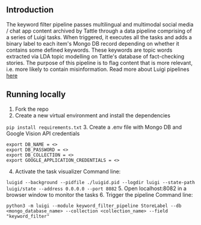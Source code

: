 ## Introduction

The keyword filter pipeline passes multilingual and multimodal social media / chat app content archived by Tattle through a data pipeline comprising of a series of Luigi tasks. When triggered, it executes all the tasks and adds a binary label to each item's Mongo DB record depending on whether it contains some defined keywords. These keywords are topic words extracted via LDA topic modelling on Tattle's database of fact-checking stories. The purpose of this pipeline is to flag content that is more relevant, i.e. more likely to contain misinformation.
Read more about Luigi pipelines [here](https://luigi.readthedocs.io/en/stable/index.html)

## Running locally

1. Fork the repo 
2. Create a new virtual environment and install the dependencies 

```pip install requirements.txt```
3. Create a .env file with Mongo DB and Google Vision API credentials
```
export DB_NAME = <>
export DB_PASSWORD = <>
export DB_COLLECTION = <>
export GOOGLE_APPLICATION_CREDENTIALS = <>
```
4. Activate the task visualizer 
Command line:

```luigid --background --pidfile ./luigid.pid --logdir luigi --state-path luigi/state --address 0.0.0.0 --port 8082```
5. Open localhost:8082 in a browser window to monitor the tasks
6. Trigger the pipeline 
Command line:

```python3 -m luigi --module keyword_filter_pipeline StoreLabel --db <mongo_database_name> --collection <collection_name> --field "keyword_filter"``` 